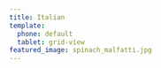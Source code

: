 ```yaml
---
title: Italian
template:
  phone: default
  tablet: grid-view
featured_image: spinach_malfatti.jpg
---
```


